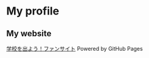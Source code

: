 # My profile

## My website

[学校を出よう！ファンサイト](https://escape-from-the-school.asterisk-interceptor.net/) Powered by GitHub Pages  
